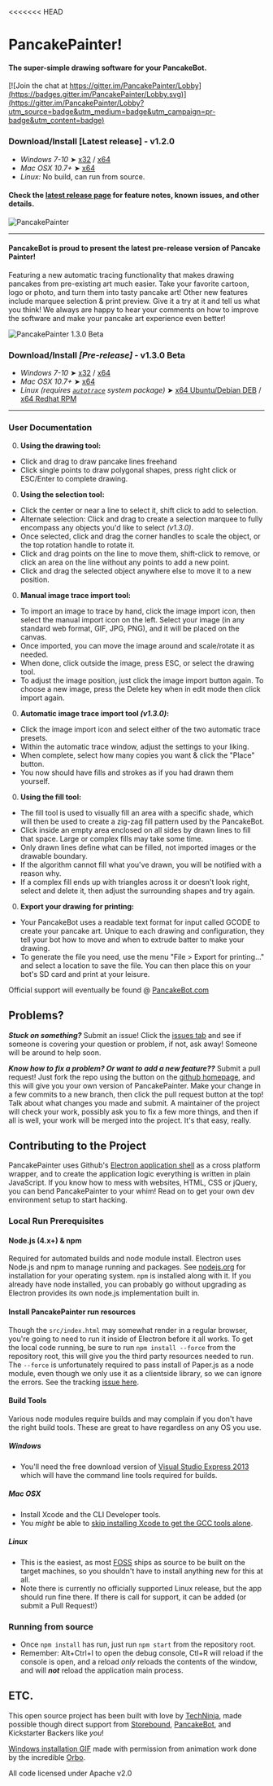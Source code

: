 <<<<<<< HEAD
# PancakePainter!
#### The super-simple drawing software for your PancakeBot.

[![Join the chat at https://gitter.im/PancakePainter/Lobby](https://badges.gitter.im/PancakePainter/Lobby.svg)](https://gitter.im/PancakePainter/Lobby?utm_source=badge&utm_medium=badge&utm_campaign=pr-badge&utm_content=badge)

### Download/Install [Latest release] - v1.2.0
 * *Windows 7-10* ➤ [x32](https://github.com/PancakeBot/PancakePainter/releases/download/v1.2.0-Beta/Install_PancakePainter_Win_32bit_v1.2.0-beta.exe) / [x64](https://github.com/PancakeBot/PancakePainter/releases/download/v1.2.0-Beta/Install_PancakePainter_Win_64bit_v1.2.0-beta.exe)
 * *Mac OSX 10.7+* ➤ [x64](https://github.com/PancakeBot/PancakePainter/releases/download/v1.2.0-Beta/PancakePainter_Mac_v1.2.0-Beta.zip)
 * *Linux:* No build, can run from source.

#### Check the [latest release page](https://github.com/PancakeBot/PancakePainter/releases/latest) for feature notes, known issues, and other details.

![PancakePainter](https://cloud.githubusercontent.com/assets/320747/10681916/96629bc8-78e3-11e5-99e6-4f6c3e13cc86.png)

----

#### PancakeBot is proud to present the latest pre-release version of Pancake Painter!
Featuring a new automatic tracing functionality that makes drawing pancakes from
pre-existing art much easier. Take your favorite cartoon, logo or photo, and
turn them into tasty pancake art! Other new features include marquee selection
& print preview. Give it a try at it and tell us what you think! We always are
happy to hear your comments on how to improve the software and make your pancake
art experience even better!

![PancakePainter 1.3.0 Beta](https://cloud.githubusercontent.com/assets/320747/23157197/f7b6226c-f7ce-11e6-9cab-1eaacc071950.png)

### Download/Install ***[Pre-release]*** - v1.3.0 Beta
 * *Windows 7-10* ➤ [x32](https://github.com/PancakeBot/PancakePainter/releases/download/v1.3.0-Beta/Install_PancakePainter_Win_32bit_v1.3.0-beta.exe) / [x64](https://github.com/PancakeBot/PancakePainter/releases/download/v1.3.0-Beta/Install_PancakePainter_Win_64bit_v1.3.0-beta.exe)
 * *Mac OSX 10.7+* ➤ [x64](https://github.com/PancakeBot/PancakePainter/releases/download/v1.3.0-Beta/PancakePainter_Mac_v1.3.0-Beta.dmg)
 * *Linux (requires [`autotrace`](http://packages.ubuntu.com/xenial/autotrace) system package)* ➤ [x64 Ubuntu/Debian DEB](https://github.com/PancakeBot/PancakePainter/releases/download/v1.3.0-Beta/PancakePainter_1.3.0_amd64.deb) / [x64 Redhat RPM](https://github.com/PancakeBot/PancakePainter/releases/download/v1.3.0-Beta/PancakePainter-1.3.0.x86_64.rpm)

----

### User Documentation
 0. **Using the drawing tool:**
   * Click and drag to draw pancake lines freehand
   * Click single points to draw polygonal shapes, press right click or
   ESC/Enter to complete drawing.
 0. **Using the selection tool:**
   * Click the center or near a line to select it, shift click to add to
   selection.
   * Alternate selection: Click and drag to create a selection marquee to fully
   encompass any objects you'd like to select _(v1.3.0)_.
   * Once selected, click and drag the corner handles to scale the object, or
the top rotation handle to rotate it.
   * Click and drag points on the line to move them, shift-click to remove, or
click an area on the line without any points to add a new point.
   * Click and drag the selected object anywhere else to move it to a new
position.
 0. **Manual image trace import tool:**
   * To import an image to trace by hand, click the image import icon, then
   select the manual import icon on the left. Select your image (in any standard
   web format, GIF, JPG, PNG), and it will be placed on the canvas.
   * Once imported, you can move the image around and scale/rotate it as needed.
   * When done, click outside the image, press ESC, or select the drawing
   tool.
   * To adjust the image position, just click the image import button again. To
   choose a new image, press the Delete key when in edit mode then click import
   again.
 0. **Automatic image trace import tool _(v1.3.0)_:**
   * Click the image import icon and select either of the two automatic trace
   presets.
   * Within the automatic trace window, adjust the settings to your liking.
   * When complete, select how many copies you want & click the "Place" button.
   * You now should have fills and strokes as if you had drawn them yourself.
 0. **Using the fill tool:**
   * The fill tool is used to visually fill an area with a specific shade, which
   will then be used to create a zig-zag fill pattern used by the PancakeBot.
   * Click inside an empty area enclosed on all sides by drawn lines to fill
   that space. Large or complex fills may take some time.
   * Only drawn lines define what can be filled, not imported images or the
   drawable boundary.
   * If the algorithm cannot fill what you've drawn, you will be notified with a
   reason why.
   * If a complex fill ends up with triangles across it or doesn't look right,
   select and delete it, then adjust the surrounding shapes and try again.
 0. **Export your drawing for printing:**
   * Your PancakeBot uses a readable text format for input called GCODE to
   create your pancake art. Unique to each drawing and configuration, they tell
   your bot how to move and when to extrude batter to make your drawing.
   * To generate the file you need, use the menu "File > Export for printing..."
and select a location to save the file. You can then place this on your bot's
SD card and print at your leisure.

Official support will eventually be found @
[PancakeBot.com](http://www.pancakebot.com)

## Problems?
***Stuck on something?*** Submit an issue! Click the
[issues tab](https://github.com/PancakeBot/PancakePainter/issues) and see if
someone is covering your question or problem, if not, ask away! Someone will be
around to help soon.

***Know how to fix a problem? Or want to add a new feature??*** Submit a pull
request! Just fork the repo using the button on the
[github homepage](https://github.com/PancakeBot/PancakePainter), and
this will give you your own version of PancakePainter. Make your change in a few
commits to a new branch, then click the pull request button at the top! Talk
about what changes you made and submit. A maintainer of the project will check
your work, possibly ask you to fix a few more things, and then if all is well,
your work will be merged into the project. It's that easy, really.

## Contributing to the Project
PancakePainter uses Github's [Electron application shell](http://electron.atom.io)
as a cross platform wrapper, and to create the application logic everything is
written in plain JavaScript. If you know how to mess with websites, HTML, CSS or
jQuery, you can bend PancakePainter to your whim! Read on to get your own dev
environment setup to start hacking.

### Local Run Prerequisites

#### Node.js (4.x+) & npm
Required for automated builds and node module install. Electron uses Node.js
and npm to manage running and packages. See [nodejs.org](http://nodejs.org) for
installation for your operating system. `npm` is installed along with it. If you
already have node installed, you can probably go without upgrading as Electron
provides its own node.js implementation built in.

#### Install PancakePainter run resources
Though the `src/index.html` may somewhat render in a regular browser, you're
going to need to run it inside of Electron before it all works. To get the local
code running, be sure to run `npm install --force` from the repository root,
this will give you the third party resources needed to run. The `--force` is
unfortunately required to pass install of Paper.js as a node module, even
though we only use it as a clientside library, so we can ignore the
errors. See the tracking [issue here](https://github.com/paperjs/paper.js/issues/739).

#### Build Tools
Various node modules require builds and may complain if you don't have the right
build tools. These are great to have regardless on any OS you use.

##### Windows
* You'll need the free download version of
[Visual Studio Express 2013](http://www.microsoft.com/visualstudio/eng/2013-downloads#d-2013-express)
which will have the command line tools required for builds.

##### Mac OSX
* Install Xcode and the CLI Developer tools.
* You _might_ be able to [skip installing Xcode to get the GCC tools alone](http://osxdaily.com/2012/07/06/install-gcc-without-xcode-in-mac-os-x/).

##### Linux
* This is the easiest, as most [FOSS](http://en.wikipedia.org/wiki/FOSS) ships
as source to be built on the target machines, so you shouldn't have to install
anything new for this at all.
* Note there is currently no officially supported Linux release, but the app
should run fine there. If there is call for support, it can be added (or submit
a Pull Request!)

### Running from source
* Once `npm install` has run, just run `npm start` from the repository root.
* Remember: Alt+Ctrl+I to open the debug console, Ctl+R will reload if the
console is open, and a reload _only_ reloads the contents of the window, and
will _**not**_ reload the application main process.

## ETC.
This open source project has been built with love by
[TechNinja](https://github.com/techninja), made possible though direct support
from [Storebound](http://storebound.com),
[PancakeBot](https://github.com/PancakeBot), and Kickstarter Backers like _you_!

[Windows installation GIF](https://github.com/PancakeBot/PancakePainter/blob/master/resources/win32/install_anim.gif)
made with permission from animation work done by
the incredible [Orbo](https://www.reddit.com/r/orbo).

All code licensed under Apache v2.0

